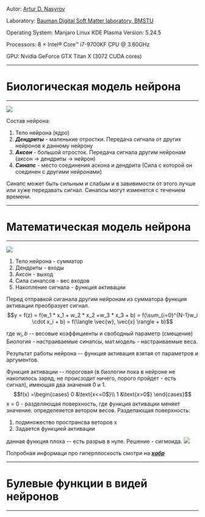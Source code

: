 Autor: [Artur D. Nasyrov](https://github.com/Arturawesome)

Laboratory: [Bauman Digital Soft Matter laboratory, BMSTU](http://teratech.ru/en)

Operating System: Manjaro Linux KDE Plasma Version: 5.24.5

Processors: 8 × Intel® Core™ i7-9700KF CPU @ 3.60GHz

GPU: Nvidia GeForce GTX Titan X (3072 CUDA cores)

---

# Биологическая модель нейрона
---

![](https://github.com/Arturawesome/NeuralNetworksComputerVision/blob/main/ris/Ris1.png)

Состав нейрона:
1. Тело нейрона (ядро)
2. ***Дендриты*** - маленькие отростки. Передача сигнала от других нейронов к данному нейрону
3. ***Аксон*** - большой отросток. Передача сигнала другим нейронам (аксон -> дендриты -> нейрон)
4. ***Синапс*** - место соединения аскона и дендрита (Сила с которой он соединен с другими нейронами)

Синапс может быть сильным и слабым и в завивимости от этого лучше или хуже передавать сигнал. Синапсы могут изменятся с течением времени.


---
# Математическая модель нейрона
---
![](https://github.com/Arturawesome/NeuralNetworksComputerVision/blob/main/ris/Ris2.png)

1. Тело нейрона - сумматор
2. Дендриты - входы
3. Аксон - выход 
4. Сила синапсов - вес входов
5. Накопление сигнала - функция активации

Перед отправкой сиганала другим нейронам из сумматора функция активации преобразует сигнал.
$$y = f(z) = f(w_1 * x_1 + w_2 * x_2 +w_3 * x_3 + b) = f(\sum_{i=0}^{N-1}w_i \cdot x_i + b) = f(\langle \vec{w}, \vec{x} \rangle + b)$$

где $w_i, b$ -- весовые коэффициенты и свободный параметр (смещение)
Биология - настраиваемые синапсы, мат.модель - настраиваемые веса.

Результат работы нейрона -- функция активация взятая от параметров и аргументов. 

Функция активации -- пороговая (в биологии пока в нейроне не накопилось заряд, не происзодит ничего, порого пройдет - есть сигнал), имеющая два значения 0 и 1.
$$f(x) =\begin{cases}
   0 &\text{x<=0$}\\
   1 &\text{x>0$}
 \end{cases}$$
x = 0 - разделяющая поверхность, где функция активации меняет значение. определеяется ветором весов.
Разделающая поверхность: 
1) подмножество пространсва веторов х
2) Задается функцией активации

данная функция плоха -- есть разрыв в нуле. Решение - сигмоида. 
![](https://github.com/Arturawesome/NeuralNetworksComputerVision/blob/main/ris/Ris5.png)

Полробная информаци про гиперплоскость смотри на  ***[хабр](https://habr.com/ru/post/324736/)***

---
# Булевые функции в видей нейронов
---
